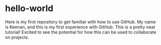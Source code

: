 # hello-world
Here is my first repository to get familiar with how to use GitHub.
My name is Keenan, and this is my first experience with GitHub.
This is a pretty neat tutorial! Excited to see the potential for how this can be used to collaborate on projects.
